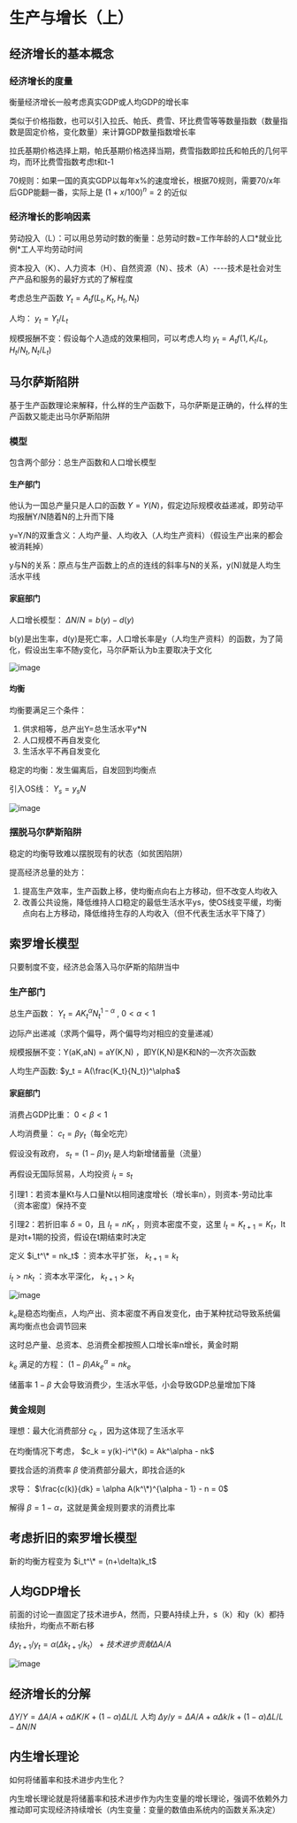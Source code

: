# 生产与增长（上）
## 经济增长的基本概念
### 经济增长的度量
衡量经济增长一般考虑真实GDP或人均GDP的增长率

类似于价格指数，也可以引入拉氏、帕氏、费雪、环比费雪等等数量指数（数量指数是固定价格，变化数量）来计算GDP数量指数增长率

拉氏基期价格选择上期，帕氏基期价格选择当期，费雪指数即拉氏和帕氏的几何平均，而环比费雪指数考虑t和t-1

70规则：如果一国的真实GDP以每年x%的速度增长，根据70规则，需要70/x年后GDP能翻一番，实际上是 $(1+x/100)^n=2$ 的近似

### 经济增长的影响因素
劳动投入（L）：可以用总劳动时数的衡量：总劳动时数=工作年龄的人口\*就业比例\*工人平均劳动时间

资本投入（K）、人力资本（H）、自然资源（N）、技术（A）----技术是社会对生产产品和服务的最好方式的了解程度

考虑总生产函数 $Y_t=A_tf(L_t,K_t,H_t,N_t)$

人均： $y_t=Y_t/L_t$

规模报酬不变：假设每个人造成的效果相同，可以考虑人均 $y_t=A_tf(1,K_t/L_t,H_t/N_t,N_t/L_t)$

## 马尔萨斯陷阱
基于生产函数理论来解释，什么样的生产函数下，马尔萨斯是正确的，什么样的生产函数又能走出马尔萨斯陷阱

### 模型
包含两个部分：总生产函数和人口增长模型

#### 生产部门

他认为一国总产量只是人口的函数 $Y=Y(N)$，假定边际规模收益递减，即劳动平均报酬Y/N随着N的上升而下降

y=Y/N的双重含义：人均产量、人均收入（人均生产资料）（假设生产出来的都会被消耗掉）

y与N的关系：原点与生产函数上的点的连线的斜率与N的关系，y(N)就是人均生活水平线

#### 家庭部门

人口增长模型： $\Delta N/N=b(y)-d(y)$

b(y)是出生率，d(y)是死亡率，人口增长率是y（人均生产资料）的函数，为了简化，假设出生率不随y变化，马尔萨斯认为b主要取决于文化

![image](https://github.com/user-attachments/assets/c34cdf1c-6fd8-4837-9713-eacc71ca421e)

#### 均衡
均衡要满足三个条件：

1. 供求相等，总产出Y=总生活水平y*N
2. 人口规模不再自发变化
3. 生活水平不再自发变化

稳定的均衡：发生偏离后，自发回到均衡点

引入OS线： $Y_s=y_sN$

![image](https://github.com/user-attachments/assets/196bc94f-a7d0-4655-b907-b0d32d9cebbd)

### 摆脱马尔萨斯陷阱
稳定的均衡导致难以摆脱现有的状态（如贫困陷阱）

提高经济总量的处方：

1. 提高生产效率，生产函数上移，使均衡点向右上方移动，但不改变人均收入
2. 改善公共设施，降低维持人口稳定的最低生活水平ys，使OS线变平缓，均衡点向右上方移动，降低维持生存的人均收入（但不代表生活水平下降了）

## 索罗增长模型
只要制度不变，经济总会落入马尔萨斯的陷阱当中

### 生产部门
总生产函数： $Y_t = AK_t^\alpha N_t^{1-\alpha}$ , $0<\alpha<1$

边际产出递减（求两个偏导，两个偏导均对相应的变量递减）

规模报酬不变：Y(aK,aN) = aY(K,N) ，即Y(K,N)是K和N的一次齐次函数

人均生产函数: $y_t = A(\frac{K_t}{N_t})^\alpha$

#### 家庭部门
消费占GDP比重： $0<\beta<1$

人均消费量： $c_t=\beta y_t$（每全吃完）

假设没有政府， $s_t = (1-\beta)y_t$ 是人均新增储蓄量（流量）

再假设无国际贸易，人均投资 $i_t = s_t$

引理1：若资本量Kt与人口量Nt以相同速度增长（增长率n），则资本-劳动比率（资本密度）保持不变

引理2：若折旧率 $\delta = 0$，且 $I_t=nK_t$ ，则资本密度不变，这里 $I_t=K_{t+1} = K_t$，It是对t+1期的投资，假设在t期结束时决定

定义 $i_t^\* = nk_t$ ：资本水平扩张， $k_{t+1} = k_t$

$i_t>nk_t$ ：资本水平深化， $k_{t+1}>k_t$

![image](https://github.com/user-attachments/assets/07601c77-c1eb-4b4f-87d2-72803c423cba)

$k_e$是稳态均衡点，人均产出、资本密度不再自发变化，由于某种扰动导致系统偏离均衡点也会调节回来

这时总产量、总资本、总消费全都按照人口增长率n增长，黄金时期

$k_e$ 满足的方程： $(1-\beta)Ak_e^\alpha = nk_e$

储蓄率 $1 - \beta$ 大会导致消费少，生活水平低，小会导致GDP总量增加下降

### 黄金规则
理想：最大化消费部分 $c_k$ ，因为这体现了生活水平

在均衡情况下考虑， $c_k = y(k)-i^\*(k) = Ak^\alpha - nk$

要找合适的消费率 $\beta$ 使消费部分最大，即找合适的k

求导： $\frac{c(k)}{dk} = \alpha A(k^\*)^{\alpha - 1} - n = 0$

解得 $\beta = 1-\alpha$，这就是黄金规则要求的消费比率

## 考虑折旧的索罗增长模型
新的均衡方程变为 $i_t^\* = (n+\delta)k_t$

## 人均GDP增长
前面的讨论一直固定了技术进步A，然而，只要A持续上升，s（k）和y（k）都持续抬升，均衡点不断右移

$\Delta y_{t+1}/y_t = \alpha (\Delta k_{t+1}/k_t） + 技术进步贡献\Delta A/A$

![image](https://github.com/user-attachments/assets/57720b0b-b12c-4f10-9c48-e5b5cdb62d7c)

## 经济增长的分解
$\Delta Y/Y = \Delta A/A+\alpha\Delta K/K+(1-\alpha)\Delta L/L$
人均 $\Delta y/y = \Delta A/A+\alpha\Delta k/k+(1-\alpha)\Delta L/L-\Delta N/N$


## 内生增长理论
如何将储蓄率和技术进步内生化？

内生增长理论就是将储蓄率和技术进步作为内生变量的增长理论，强调不依赖外力推动即可实现经济持续增长（内生变量：变量的数值由系统内的函数关系决定）










